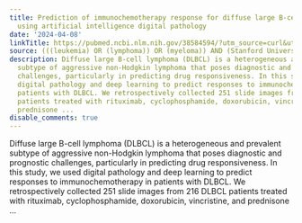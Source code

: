 ```yaml
---
title: Prediction of immunochemotherapy response for diffuse large B-cell lymphoma
  using artificial intelligence digital pathology
date: '2024-04-08'
linkTitle: https://pubmed.ncbi.nlm.nih.gov/38584594/?utm_source=curl&utm_medium=rss&utm_campaign=pubmed-2&utm_content=1Rkszs2HVZ2RHP33OibaNFew6VK-LzjJWTD4GwmLlk8B-wCceh&fc=20220923065203&ff=20240408180525&v=2.18.0.post9+e462414
source: (((leukemia) OR (lymphoma)) OR (myeloma)) AND (Stanford University[Affiliation])
description: Diffuse large B-cell lymphoma (DLBCL) is a heterogeneous and prevalent
  subtype of aggressive non-Hodgkin lymphoma that poses diagnostic and prognostic
  challenges, particularly in predicting drug responsiveness. In this study, we used
  digital pathology and deep learning to predict responses to immunochemotherapy in
  patients with DLBCL. We retrospectively collected 251 slide images from 216 DLBCL
  patients treated with rituximab, cyclophosphamide, doxorubicin, vincristine, and
  prednisone ...
disable_comments: true
---
```

Diffuse large B-cell lymphoma (DLBCL) is a heterogeneous and prevalent subtype of aggressive non-Hodgkin lymphoma that poses diagnostic and prognostic challenges, particularly in predicting drug responsiveness. In this study, we used digital pathology and deep learning to predict responses to immunochemotherapy in patients with DLBCL. We retrospectively collected 251 slide images from 216 DLBCL patients treated with rituximab, cyclophosphamide, doxorubicin, vincristine, and prednisone ...